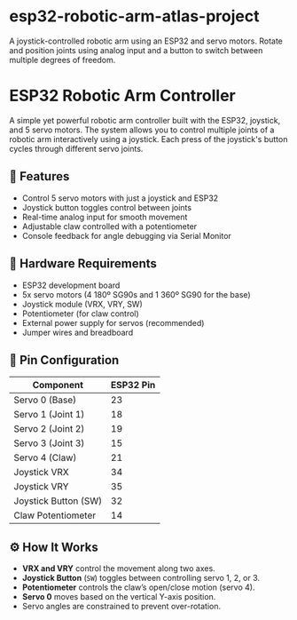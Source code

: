 # esp32-robotic-arm-atlas-project
A joystick-controlled robotic arm using an ESP32 and servo motors. Rotate and position joints using analog input and a button to switch between multiple degrees of freedom.

# ESP32 Robotic Arm Controller

A simple yet powerful robotic arm controller built with the ESP32, joystick, and 5 servo motors. The system allows you to control multiple joints of a robotic arm interactively using a joystick. Each press of the joystick's button cycles through different servo joints.

## 🤖 Features

- Control 5 servo motors with just a joystick and ESP32
- Joystick button toggles control between joints
- Real-time analog input for smooth movement
- Adjustable claw controlled with a potentiometer
- Console feedback for angle debugging via Serial Monitor

## 🧰 Hardware Requirements

- ESP32 development board
- 5x servo motors (4 180º SG90s and 1 360º SG90 for the base) 
- Joystick module (VRX, VRY, SW)
- Potentiometer (for claw control)
- External power supply for servos (recommended)
- Jumper wires and breadboard

## 🔌 Pin Configuration

| Component       | ESP32 Pin |
|----------------|-----------|
| Servo 0 (Base)  | 23        |
| Servo 1 (Joint 1) | 18      |
| Servo 2 (Joint 2) | 19      |
| Servo 3 (Joint 3) | 15      |
| Servo 4 (Claw)  | 21        |
| Joystick VRX    | 34        |
| Joystick VRY    | 35        |
| Joystick Button (SW) | 32   |
| Claw Potentiometer  | 14    |

## ⚙️ How It Works

- **VRX and VRY** control the movement along two axes.
- **Joystick Button** (`SW`) toggles between controlling servo 1, 2, or 3.
- **Potentiometer** controls the claw’s open/close motion (servo 4).
- **Servo 0** moves based on the vertical Y-axis position.
- Servo angles are constrained to prevent over-rotation.
